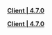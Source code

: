 **[Client | 4.7.0](https://d2wztyirwsuyyo.cloudfront.net/tmp/com.miHoYo.bh3global/pc/BH3_v4.7.0_ae263d77d6c.7z)**

**[Client | 4.7.0](https://bigfile-os-mihayo.akamaized.net/com.miHoYo.bh3oversea/pc/BH3_v4.7.0_ae263d77d6c.7z)**

